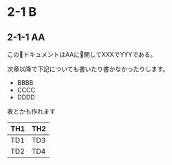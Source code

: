 
# 2-1 B

## 2-1-1 AA

このドキュメントはAAに関してXXXでYYYである。

次章以降で下記についても書いたり書かなかったりします。

- BBBB
- CCCC
- DDDD

表とかも作れます

| TH1 | TH2 |
----|----
| TD1 | TD3 |
| TD2 | TD4 |
